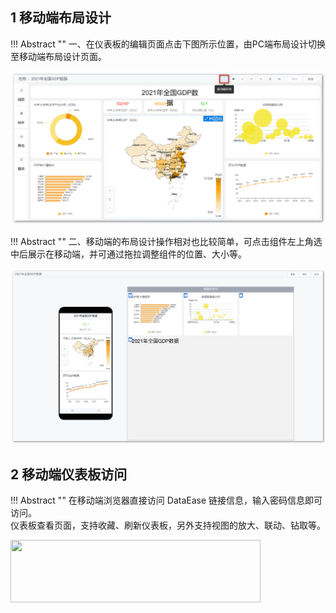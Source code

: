 
## 1 移动端布局设计

!!! Abstract ""
    一、在仪表板的编辑页面点击下图所示位置，由PC端布局设计切换至移动端布局设计页面。

![移动端布局设计](../img/app/移动端入口.png)

!!! Abstract ""
    二、移动端的布局设计操作相对也比较简单，可点击组件左上角选中后展示在移动端，并可通过拖拉调整组件的位置、大小等。

![移动端布局设计](../img/app/移动端布局.png)

## 2 移动端仪表板访问

!!! Abstract ""
    在移动端浏览器直接访问 DataEase 链接信息，输入密码信息即可访问。  
    仪表板查看页面，支持收藏、刷新仪表板，另外支持视图的放大、联动、钻取等。

<img src='../../img/app/移动端-仪表板查看.png' height="100px" width="400px"/>
